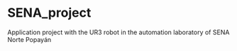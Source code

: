 # SENA_project
Application project with the UR3 robot in the automation laboratory of SENA Norte Popayán
